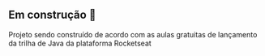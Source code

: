 ## Em construção 🚧

Projeto sendo construído de acordo com as aulas gratuitas de lançamento da trilha de Java da plataforma Rocketseat